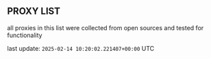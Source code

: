## PROXY LIST

all proxies in this list were collected from open sources and tested for functionality

last update: `2025-02-14 10:20:02.221407+00:00` UTC